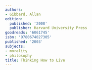 ```yaml
---
authors:
- Gibbard, Allan
edition:
  published: '2008'
  publisher: Harvard University Press
goodreads: '6061745'
isbn: '9780674027305'
published: '2003'
subjects:
- morality
- philosophy
title: Thinking How to Live
---
```


